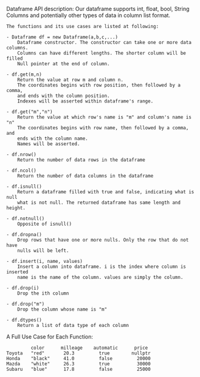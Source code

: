 Dataframe API description:
	Our dataframe supports int, float, bool, String Columns and potentially
	other types of data in column list format.

	The functions and its use cases are listed at following:

	- Dataframe df = new Dataframe(a,b,c,...)
		Dataframe constructor. The constructor can take one or more data columns.
		Columns can have different lengths. The shorter column will be filled 
		Null pointer at the end of column.

	- df.get(m,n)
		Return the value at row m and column n.
		The coordinates begins with row position, then followed by a comma, 
		and ends with the column position. 
		Indexes will be asserted within dataframe's range.

	- df.get("m","n")
		Return the value at which row's name is "m" and column's name is "n"
		The coordinates begins with row name, then followed by a comma, and 
		ends with the column name.
		Names will be asserted.

	- df.nrow()
		Return the number of data rows in the dataframe

	- df.ncol()
		Return the number of data columns in the dataframe

	- df.isnull() 
		Return a dataframe filled with true and false, indicating what is null 
		what is not null. The returned dataframe has same length and height.

	- df.notnull() 
		Opposite of isnull()

	- df.dropna()
		Drop rows that have one or more nulls. Only the row that do not have 
		nulls will be left.

	- df.insert(i, name, values)
		Insert a column into dataframe. i is the index where column is inserted 
		name is the name of the column. values are simply the column.

	- df.drop(i)
		Drop the ith column

	- df.drop("m")
		Drop the column whose name is "m"

	- df.dtypes()
		Return a list of data type of each column




A Full Use Case for Each Function:

	         color      milleage	automatic      price
	Toyota   "red"		 20.3		  true		  nullptr
	Honda    "black"	 41.0	      false			20000
	Mazda	 "white"	 26.3		  true	 		30000
	Subaru   "blue"	 	 17.8		  false			25000
